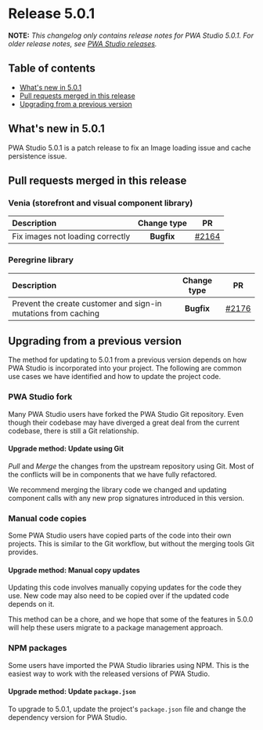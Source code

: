 # Release 5.0.1

**NOTE:**
_This changelog only contains release notes for PWA Studio 5.0.1._
_For older release notes, see [PWA Studio releases][]._

## Table of contents

-   [What's new in 5.0.1](#whats-new-in-501)
-   [Pull requests merged in this release](#pull-requests-merged-in-this-release)
-   [Upgrading from a previous version](#upgrading-from-a-previous-version)

## What's new in 5.0.1

PWA Studio 5.0.1 is a patch release to fix an Image loading issue and cache persistence issue.

## Pull requests merged in this release

### Venia (storefront and visual component library)

| Description                      | Change type |    PR     |
| :------------------------------- | :---------: | :-------: |
| Fix images not loading correctly | **Bugfix**  | [#2164][] |

### Peregrine library

| Description                                                    | Change type |    PR     |
| :------------------------------------------------------------- | :---------: | :-------: |
| Prevent the create customer and sign-in mutations from caching | **Bugfix**  | [#2176][] |

## Upgrading from a previous version

The method for updating to 5.0.1 from a previous version depends on how PWA Studio is incorporated into your project.
The following are common use cases we have identified and how to update the project code.

### PWA Studio fork

Many PWA Studio users have forked the PWA Studio Git repository.
Even though their codebase may have diverged a great deal from the current codebase, there is still a Git relationship.

#### Upgrade method: Update using Git

_Pull_ and _Merge_ the changes from the upstream repository using Git.
Most of the conflicts will be in components that we have fully refactored.

We recommend merging the library code we changed and updating component calls with any new prop signatures introduced in this version.

### Manual code copies

Some PWA Studio users have copied parts of the code into their own projects.
This is similar to the Git workflow, but without the merging tools Git provides.

#### Upgrade method: Manual copy updates

Updating this code involves manually copying updates for the code they use.
New code may also need to be copied over if the updated code depends on it.

This method can be a chore, and we hope that some of the features in 5.0.0 will help these users migrate to a package management approach.

### NPM packages

Some users have imported the PWA Studio libraries using NPM.
This is the easiest way to work with the released versions of PWA Studio.

#### Upgrade method: Update `package.json`

To upgrade to 5.0.1, update the project's `package.json` file and change the dependency version for PWA Studio.

[pwa studio releases]: https://github.com/magento/pwa-studio/releases
[client side caching topic]: https://pwastudio.io/technologies/basic-concepts/client-side-caching/
[`venia-upward.yml`]: https://github.com/magento/pwa-studio/blob/develop/packages/venia-concept/venia-upward.yml
[hello upward]: https://pwastudio.io/tutorials/hello-upward/simple-server/
[magento compatibility table]: https://pwastudio.io/technologies/magento-compatibility/
[react hooks]: https://reactjs.org/docs/hooks-intro.html

[#2164]: https://github.com/magento/pwa-studio/pull/2164
[#2176]: https://github.com/magento/pwa-studio/pull/2176
